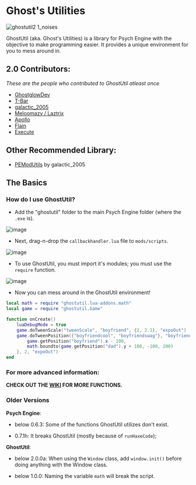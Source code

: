 # Ghost's Utilities
![ghostutil2 1_noises](https://github.com/AlsoGhostglowDev/Ghost-s-Utilities/assets/159514284/27161772-75ce-474c-a5e3-85306e48e8a9)


GhostUtil (aka. Ghost's Utilities) is a library for Psych Engine with the objective to make programming easier. It provides a unique environment for you to mess around in.

## 2.0 Contributors:
*These are the people who contributed to GhostUtil atleast once*
* [GhostglowDev](https://github.com/AlsoGhostglowDev)
* [T-Bar](https://github.com/TBar09)
* [galactic_2005](https://github.com/galactic2005)
* [Meloomazy / Laztrix](https://github.com/Meloomazy)
* [Apollo](https://github.com/apollooo7)
* [Flain](https://www.youtube.com/channel/UCQ-WPpDkLX3PdKlTTtAqcsw)
* [Execute](https://github.com/fl215)

## Other Recommended Library:
* [PEModUtils](https://github.com/galactic2005/PEModUtils) by galactic_2005

## The Basics

### How do I use GhostUtil?
* Add the "ghostutil" folder to the main Psych Engine folder (where the `.exe` is).

![image](https://github.com/GhostglowDev/Ghost-s-Utilities/assets/108509756/076a2654-46fd-4231-b4ba-2512f4ee880c)

* Next, drag-n-drop the `callbackhandler.lua` file to `mods/scripts`.

![image](https://github.com/GhostglowDev/Ghost-s-Utilities/assets/108509756/cf993438-85c4-447c-9cb0-0255ebf7a765)

* To use GhostUtil, you must import it's modules; you must use the `require` function.
                   
![image](https://github.com/GhostglowDev/Ghost-s-Utilities/assets/108509756/d2114b55-ad69-484d-bb8b-6135d544d671)

* Now you can mess around in the GhostUtil environment!
```lua
local math = require "ghostutil.lua-addons.math"
local game = require "ghostutil.Game"

function onCreate()
    luaDebugMode = true
    game.doTweenScale("tweenScale", "boyfriend", {2, 2.1}, "expoOut")
    game.doTweenPosition({"boyfriendcool", "boyfriendswag"}, "boyfriend", {
        game.getPosition("boyfriend").x - 100,
        math.boundto(game.getPosition("dad").y + 100, -100, 200)
    }, 2, "expoOut")
end
```

### For more advanced information:
**CHECK OUT THE [WIKI](https://github.com/GhostglowDev/Ghost-s-Utilities/wiki) FOR MORE FUNCTIONS.**

### Older Versions
**Psych Engine**:

* below 0.6.3:
Some of the functions GhostUtil utilizes don't exist.

 * 0.7.1h:
It breaks GhostUtil (mostly because of `runHaxeCode`);

**GhostUtil**:

* below 2.0.0a:
When using the `Window` class, add `window.init()` before doing anything with the Window class.


* below 1.0.0:
Naming the variable `math` will break the script.
